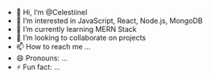 - 👋 Hi, I’m @CelestiineI
- 👀 I’m interested in JavaScript, React, Node.js, MongoDB
- 🌱 I’m currently learning MERN Stack
- 💞️ I’m looking to collaborate on projects
- 📫 How to reach me ...
- 😄 Pronouns: ...
- ⚡ Fun fact: ...

<!---
CelestiineI/CelestiineI is a ✨ special ✨ repository because its `README.md` (this file) appears on your GitHub profile.
You can click the Preview link to take a look at your changes.
--->

